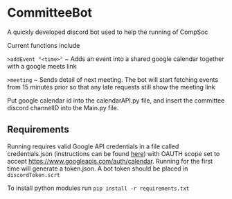 # CommitteeBot
A quickly developed discord bot used to help the running of CompSoc

Current functions include 

`>addEvent "<time>"`  ~ Adds an event into a shared google calendar together with a google meets link

`>meeting`            ~ Sends detail of next meeting. The bot will start fetching events from 15 minutes prior so that any late requests still show the meeting link

Put google calendar id into the calendarAPI.py file, and insert the committee discord channelID into the Main.py file.

## Requirements
Running requires valid Google API credentials in a file called credentials.json (instructions can be found [here](https://developers.google.com/workspace/guides/create-credentials#desktop))
with OAUTH scope set to accept https://www.googleapis.com/auth/calendar. Running for the first time will generate a token.json. A bot token should be placed in `discordToken.scrt`

To install python modules run `pip install -r requirements.txt`
